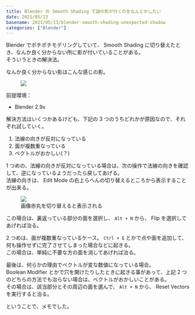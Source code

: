 ```yaml
---
title: Blender の Smooth Shading で謎の影が付くのをなんとかしたい
date: 2021/05/13
basename: 2021/05/13/blender-smooth-shading-unexpected-shadow
categories: ["Blender"]
---
```


Blender でポチポチモデリングしていて、 Smooth Shading に切り替えたとき、なんか良く分からない所に影が付いていることがある。  
そういうときの解決法。

なんか良く分からない影はこんな感じの影。

<figure class="figure-image figure-image-fotolife">
  <img src="https://assets.natsuneko.blog/images/20210513/20210513074237.png?height=350" />
</figure>

前提環境：

- Blender 2.9x

解決方法はいくつかあるけども、下記の 3 つのうちどれかが原因なので、それぞれ試していく。

1.  法線の向きが反対になっている
2.  面が複数重なっている
3.  ベクトルがおかしい(？)

1 つめの、法線の向きが反対になっている場合は、次の操作で法線の向きを確認して、逆になっているようだったら戻してあげる。  
法線の向きは、 Edit Mode の右上らへんの切り替えるところから表示することが出来る。

<figure>
  <img src="https://assets.natsuneko.blog/images/20210513/20210513074340.png?height=650" />
  <figcaption>画像赤丸を切り替えると表示される</figcaption>
</figure>

この場合は、裏返っている部分の面を選択し、 `Alt + N` から、 Flip を選択してあげれば治る。

2 つめは、面が複数重なっているケース。 `Ctrl + E` とかで点や面を追加して、何も操作せずに完了させてしまった場合などに起きる。  
この場合は、単純に不要な方の面を消してあげれば治る。

最後は、何らかの理由でベクトルが変な数値になっている場合。  
Boolean Modifier とかで穴を開けたりしたときに起きる事があって、上記 2 つのどちらの方法でも治らない場合は、ベクトルがおかしいことがある。  
その場合は、該当部分とその周辺の面を選んで、 `Alt + N` から、 Reset Vectors を実行すると治る。

ということで、メモでした。

